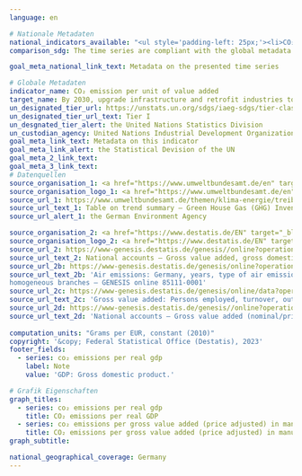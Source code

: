 ```yaml
---
language: en    

# Nationale Metadaten    
national_indicators_available: "<ul style='padding-left: 25px;'><li>CO₂ emissions per real GDP</li> <li> CO₂ emissions per gross value added (price adjusted) in manufacturing industries</li></ul>"    
comparison_sdg: The time series are compliant with the global metadata.    

goal_meta_national_link_text: Metadata on the presented time series    

# Globale Metadaten    
indicator_name: CO₂ emission per unit of value added    
target_name: By 2030, upgrade infrastructure and retrofit industries to make them sustainable, with increased resource-use efficiency and greater adoption of clean and environmentally sound technologies and industrial processes, with all countries taking action in accordance with their respective capabilities    
un_designated_tier_url: https://unstats.un.org/sdgs/iaeg-sdgs/tier-classification/    
un_designated_tier_url_text: Tier I    
un_desgnated_tier_alert: the United Nations Statistics Division    
un_custodian_agency: United Nations Industrial Development Organization (UNIDO)<br>International Energy Agency (IEA)    
goal_meta_link_text: Metadata on this indicator    
goal_meta_link_alert: the Statistical Devision of the UN    
goal_meta_2_link_text:     
goal_meta_3_link_text:         
# Datenquellen
source_organisation_1: <a href="https://www.umweltbundesamt.de/en" target="_blank" onclick="return confirm_alert('the German Environment Agency','En');"> German Environment Agency </a>
source_organisation_logo_1: <a href="https://www.umweltbundesamt.de/en" target="_blank" onclick="return confirm_alert('the German Environment Agency','En');"><img src="https://sdg-indikatoren.de/public/OrgImgEn/uba.png" alt="Logo uba" style="height:60px; width:148px"/></a>
source_url_1: https://www.umweltbundesamt.de/themen/klima-energie/treibhausgas-emissionen
source_url_text_1: Table on trend summary – Green House Gas (GHG) Inventory UBA (only available in German)
source_url_alert_1: the German Environment Agency

source_organisation_2: <a href="https://www.destatis.de/EN" target="_blank"> Federal Statistical Office (Destatis) </a>
source_organisation_logo_2: <a href="https://www.destatis.de/EN" target="_blank"><img src="https://sdg-indikatoren.de/public/OrgImgEn/destatis.png" alt="Logo destatis" style="height:60px; width:148px"/></a>
source_url_2: https://www-genesis.destatis.de/genesis//online?operation=table&code=81000-0001&bypass=true&language=en
source_url_text_2: National accounts – Gross value added, gross domestic product (nominal/price-adjusted) – GENESIS online 81000-0001
source_url_2b: https://www-genesis.destatis.de/genesis/online?operation=table&code=85111-0001&bypass=true&language=en
source_url_text_2b: 'Air emissions: Germany, years, type of air emission,
homogeneous branches – GENESIS online 85111-0001'
source_url_2c: https://www-genesis.destatis.de/genesis/online/data?operation=table&code=42251-0001&bypass=true&language=en
source_url_text_2c: 'Gross value added: Persons employed, turnover, output and value added of enterprises in manufacturing – GENESIS online 42251-0001'
source_url_2d: https://www-genesis.destatis.de/genesis//online?operation=table&code=81000-0103&bypass=true&language=en
source_url_text_2d: 'National accounts – Gross value added (nominal/price-adjusted): industries – GENESIS online 81000-0103'
    
computation_units: "Grams per EUR, constant (2010)"    
copyright: '&copy; Federal Statistical Office (Destatis), 2023'    
footer_fields:
  - series: co₂ emissions per real gdp
    label: Note
    value: 'GDP: Gross domestic product.'    

# Grafik Eigenschaften    
graph_titles:
  - series: co₂ emissions per real gdp
    title: CO₂ emissions per real GDP
  - series: co₂ emissions per gross value added (price adjusted) in manufacturing industries
    title: CO₂ emissions per gross value added (price adjusted) in manufacturing industries
graph_subtitle:     

national_geographical_coverage: Germany    
---
```


<span></span>